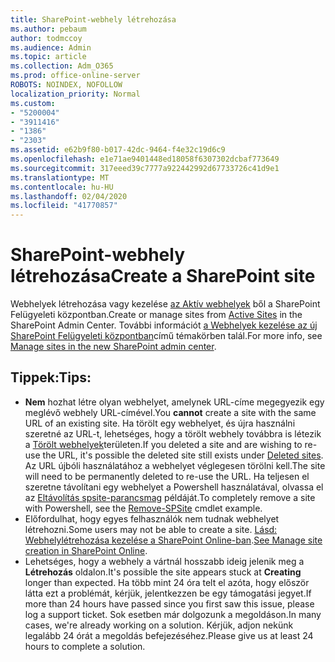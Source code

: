 ```yaml
---
title: SharePoint-webhely létrehozása
ms.author: pebaum
author: todmccoy
ms.audience: Admin
ms.topic: article
ms.collection: Adm_O365
ms.prod: office-online-server
ROBOTS: NOINDEX, NOFOLLOW
localization_priority: Normal
ms.custom:
- "5200004"
- "3911416"
- "1386"
- "2303"
ms.assetid: e62b9f80-b017-42dc-9464-f4e32c19d6c9
ms.openlocfilehash: e1e71ae9401448ed18058f6307302dcbaf773649
ms.sourcegitcommit: 317eeed39c7777a922442992d67733726c41d9e1
ms.translationtype: MT
ms.contentlocale: hu-HU
ms.lasthandoff: 02/04/2020
ms.locfileid: "41770857"
---
```

# <a name="create-a-sharepoint-site"></a><span data-ttu-id="9cb66-102">SharePoint-webhely létrehozása</span><span class="sxs-lookup"><span data-stu-id="9cb66-102">Create a SharePoint site</span></span>

<span data-ttu-id="9cb66-103">Webhelyek létrehozása vagy kezelése [az Aktív webhelyek](https://admin.microsoft.com/sharepoint?page=sitemanagement&modern=true) ből a SharePoint Felügyeleti központban.</span><span class="sxs-lookup"><span data-stu-id="9cb66-103">Create or manage sites from [Active Sites](https://admin.microsoft.com/sharepoint?page=sitemanagement&modern=true) in the SharePoint Admin Center.</span></span> <span data-ttu-id="9cb66-104">További információt [a Webhelyek kezelése az új SharePoint Felügyeleti központban](https://docs.microsoft.com/sharepoint/manage-site-creation)című témakörben talál.</span><span class="sxs-lookup"><span data-stu-id="9cb66-104">For more info, see [Manage sites in the new SharePoint admin center](https://docs.microsoft.com/sharepoint/manage-site-creation).</span></span> 

## <a name="tips"></a><span data-ttu-id="9cb66-105">Tippek:</span><span class="sxs-lookup"><span data-stu-id="9cb66-105">Tips:</span></span>

- <span data-ttu-id="9cb66-106">**Nem** hozhat létre olyan webhelyet, amelynek URL-címe megegyezik egy meglévő webhely URL-címével.</span><span class="sxs-lookup"><span data-stu-id="9cb66-106">You **cannot** create a site with the same URL of an existing site.</span></span> <span data-ttu-id="9cb66-107">Ha törölt egy webhelyet, és újra használni szeretné az URL-t, lehetséges, hogy a törölt webhely továbbra is létezik a [Törölt webhelyek](https://admin.microsoft.com/sharepoint?page=recyclebin&modern=true)területen.</span><span class="sxs-lookup"><span data-stu-id="9cb66-107">If you deleted a site and are wishing to re-use the URL, it's possible the deleted site still exists under [Deleted sites](https://admin.microsoft.com/sharepoint?page=recyclebin&modern=true).</span></span> <span data-ttu-id="9cb66-108">Az URL újbóli használatához a webhelyet véglegesen törölni kell.</span><span class="sxs-lookup"><span data-stu-id="9cb66-108">The site will need to be permanently deleted to re-use the URL.</span></span> <span data-ttu-id="9cb66-109">Ha teljesen el szeretne távolítani egy webhelyet a Powershell használatával, olvassa el az [Eltávolítás spsite-parancsmag](https://docs.microsoft.com/sharepoint/manage-sites-in-new-admin-center#delete-a-site) példáját.</span><span class="sxs-lookup"><span data-stu-id="9cb66-109">To completely remove a site with Powershell, see the [Remove-SPSite](https://docs.microsoft.com/sharepoint/manage-sites-in-new-admin-center#delete-a-site) cmdlet example.</span></span>
- <span data-ttu-id="9cb66-110">Előfordulhat, hogy egyes felhasználók nem tudnak webhelyet létrehozni.</span><span class="sxs-lookup"><span data-stu-id="9cb66-110">Some users may not be able to create a site.</span></span> <span data-ttu-id="9cb66-111">[Lásd: Webhelylétrehozása kezelése a SharePoint Online-ban](https://docs.microsoft.com/sharepoint/manage-site-creation).</span><span class="sxs-lookup"><span data-stu-id="9cb66-111">[See Manage site creation in SharePoint Online](https://docs.microsoft.com/sharepoint/manage-site-creation).</span></span>
- <span data-ttu-id="9cb66-112">Lehetséges, hogy a webhely a vártnál hosszabb ideig jelenik meg a **Létrehozás** oldalon.</span><span class="sxs-lookup"><span data-stu-id="9cb66-112">It's possible the site appears stuck at **Creating** longer than expected.</span></span> <span data-ttu-id="9cb66-113">Ha több mint 24 óra telt el azóta, hogy először látta ezt a problémát, kérjük, jelentkezzen be egy támogatási jegyet.</span><span class="sxs-lookup"><span data-stu-id="9cb66-113">If more than 24 hours have passed since you first saw this issue, please log a support ticket.</span></span> <span data-ttu-id="9cb66-114">Sok esetben már dolgozunk a megoldáson.</span><span class="sxs-lookup"><span data-stu-id="9cb66-114">In many cases, we're already working on a solution.</span></span> <span data-ttu-id="9cb66-115">Kérjük, adjon nekünk legalább 24 órát a megoldás befejezéséhez.</span><span class="sxs-lookup"><span data-stu-id="9cb66-115">Please give us at least 24 hours to complete a solution.</span></span>
